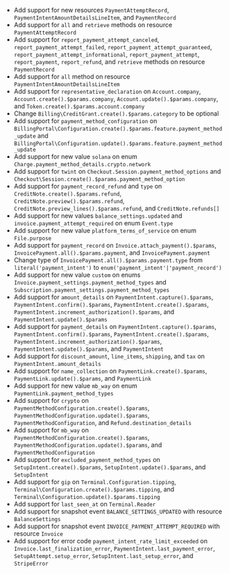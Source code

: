 * Add support for new resources `PaymentAttemptRecord`, `PaymentIntentAmountDetailsLineItem`, and `PaymentRecord`
* Add support for `all` and `retrieve` methods on resource `PaymentAttemptRecord`
* Add support for `report_payment_attempt_canceled`, `report_payment_attempt_failed`, `report_payment_attempt_guaranteed`, `report_payment_attempt_informational`, `report_payment_attempt`, `report_payment`, `report_refund`, and `retrieve` methods on resource `PaymentRecord`
* Add support for `all` method on resource `PaymentIntentAmountDetailsLineItem`
* Add support for `representative_declaration` on `Account.company`, `Account.create().$params.company`, `Account.update().$params.company`, and `Token.create().$params.account.company`
* Change `Billing\CreditGrant.create().$params.category` to be optional
* Add support for `payment_method_configuration` on `BillingPortal\Configuration.create().$params.feature.payment_method_update` and `BillingPortal\Configuration.update().$params.feature.payment_method_update`
* Add support for new value `solana` on enum `Charge.payment_method_details.crypto.network`
* Add support for `twint` on `Checkout.Session.payment_method_options` and `Checkout\Session.create().$params.payment_method_option`
* Add support for `payment_record_refund` and `type` on `CreditNote.create().$params.refund`, `CreditNote.preview().$params.refund`, `CreditNote.preview_lines().$params.refund`, and `CreditNote.refunds[]`
* Add support for new values `balance_settings.updated` and `invoice.payment_attempt_required` on enum `Event.type`
* Add support for new value `platform_terms_of_service` on enum `File.purpose`
* Add support for `payment_record` on `Invoice.attach_payment().$params`, `InvoicePayment.all().$params.payment`, and `InvoicePayment.payment`
* Change type of `InvoicePayment.all().$params.payment.type` from `literal('payment_intent')` to `enum('payment_intent'|'payment_record')`
* Add support for new value `custom` on enums `Invoice.payment_settings.payment_method_types` and `Subscription.payment_settings.payment_method_types`
* Add support for `amount_details` on `PaymentIntent.capture().$params`, `PaymentIntent.confirm().$params`, `PaymentIntent.create().$params`, `PaymentIntent.increment_authorization().$params`, and `PaymentIntent.update().$params`
* Add support for `payment_details` on `PaymentIntent.capture().$params`, `PaymentIntent.confirm().$params`, `PaymentIntent.create().$params`, `PaymentIntent.increment_authorization().$params`, `PaymentIntent.update().$params`, and `PaymentIntent`
* Add support for `discount_amount`, `line_items`, `shipping`, and `tax` on `PaymentIntent.amount_details`
* Add support for `name_collection` on `PaymentLink.create().$params`, `PaymentLink.update().$params`, and `PaymentLink`
* Add support for new value `mb_way` on enum `PaymentLink.payment_method_types`
* Add support for `crypto` on `PaymentMethodConfiguration.create().$params`, `PaymentMethodConfiguration.update().$params`, `PaymentMethodConfiguration`, and `Refund.destination_details`
* Add support for `mb_way` on `PaymentMethodConfiguration.create().$params`, `PaymentMethodConfiguration.update().$params`, and `PaymentMethodConfiguration`
* Add support for `excluded_payment_method_types` on `SetupIntent.create().$params`, `SetupIntent.update().$params`, and `SetupIntent`
* Add support for `gip` on `Terminal.Configuration.tipping`, `Terminal\Configuration.create().$params.tipping`, and `Terminal\Configuration.update().$params.tipping`
* Add support for `last_seen_at` on `Terminal.Reader`
* Add support for snapshot event `BALANCE_SETTINGS_UPDATED` with resource `BalanceSettings`
* Add support for snapshot event `INVOICE_PAYMENT_ATTEMPT_REQUIRED` with resource `Invoice`
* Add support for error code `payment_intent_rate_limit_exceeded` on `Invoice.last_finalization_error`, `PaymentIntent.last_payment_error`, `SetupAttempt.setup_error`, `SetupIntent.last_setup_error`, and `StripeError`
